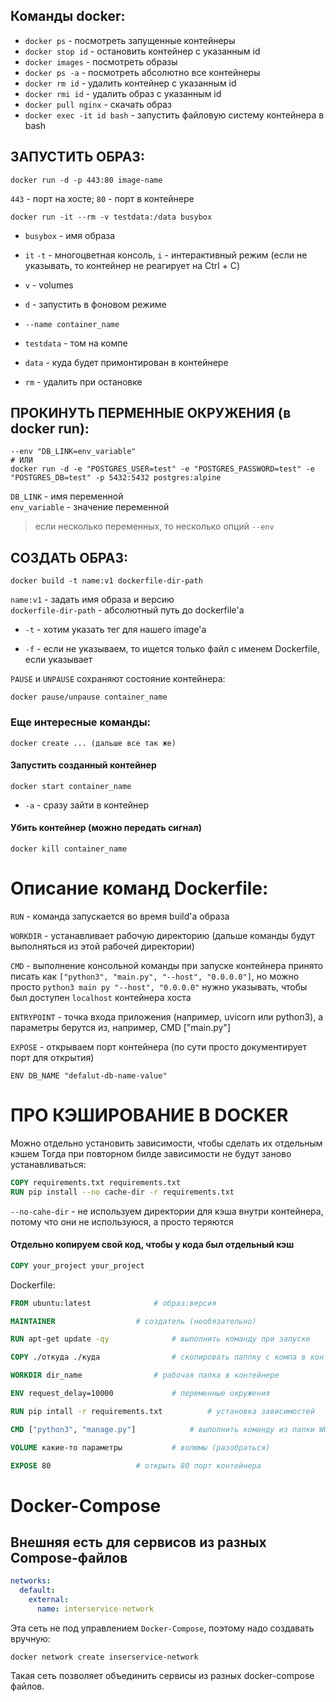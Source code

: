 ## Команды docker:


- `docker ps` 			                    - посмотреть запущенные контейнеры
- `docker stop id` 			            - остановить контейнер с указанным id
- `docker images` 			            - посмотреть образы
- `docker ps -a`  			            - посмотреть абсолютно все контейнеры
- `docker rm id` 			            - удалить контейнер с указанным id
- `docker rmi id` 			            - удалить образ с указанным id
- `docker pull nginx`		            - скачать образ
- `docker exec -it id bash`		    - запустить файловую систему контейнера в bash


## ЗАПУСТИТЬ ОБРАЗ:

```shell
docker run -d -p 443:80 image-name
```

`443` - порт на хосте;
`80` - порт в контейнере


```shell
docker run -it --rm -v testdata:/data busybox
```

- `busybox` - имя образа

- `it` `-t` - многоцветная консоль, `i` - интерактивный режим (если не указывать, то контейнер не реагирует на Ctrl + C)

- `v` - volumes

- `d` - запустить в фоновом режиме

- `--name container_name`

- `testdata` - том на компе

- `data` - куда будет примонтирован в контейнере

- `rm` - удалить при остановке

## ПРОКИНУТЬ ПЕРМЕННЫЕ ОКРУЖЕНИЯ (в docker run):

```shell
--env "DB_LINK=env_variable" 
# ИЛИ
docker run -d -e "POSTGRES_USER=test" -e "POSTGRES_PASSWORD=test" -e "POSTGRES_DB=test" -p 5432:5432 postgres:alpine
```

`DB_LINK` - имя переменной \
`env_variable` - значение переменной

> если несколько переменных, то несколько опций `--env`

## СОЗДАТЬ ОБРАЗ:
```shell
docker build -t name:v1 dockerfile-dir-path
```

`name:v1` - задать имя образа и версию \
`dockerfile-dir-path` - абсолютный путь до dockerfile'a

- `-t` - хотим указать тег для нашего image'а

- `-f` - если не указываем, то ищется только файл с именем Dockerfile,
     если указывает

`PAUSE` и `UNPAUSE` сохраняют состояние контейнера:
```shell
docker pause/unpause container_name
```

### Еще интересные команды:

```shell
docker create ... (дальше все так же)
```

#### Запустить созданный контейнер
```shell
docker start container_name
``` 	

- `-a` - сразу зайти в контейнер

#### Убить контейнер (можно передать сигнал)

```shell
docker kill container_name	
```


# Описание команд Dockerfile:

`RUN` - команда запускается во время build'а образа

`WORKDIR` - устанавливает рабочую директорию (дальше команды будут выполняться из этой рабочей директории)

`CMD` - выполнение консольной команды при запуске контейнера принято писать как `["python3", "main.py", "--host", "0.0.0.0"]`, но можно просто `python3 main py "--host", "0.0.0.0"` нужно указывать, чтобы был доступен `localhost` контейнера  хоста

`ENTRYPOINT` - точка входа приложения (например, uvicorn или python3), а параметры берутся из, например, 
CMD ["main.py"]

`EXPOSE` - открываем порт контейнера (по сути просто документирует порт для открытия)

`ENV DB_NAME "defalut-db-name-value"`



# ПРО КЭШИРОВАНИЕ В DOCKER

Можно отдельно установить зависимости, чтобы сделать их отдельным кэшем
Тогда при повторном билде зависимости не будут заново устанавливаться:

```dockerfile
COPY requirements.txt requirements.txt
RUN pip install --no cache-dir -r requirements.txt
```

`--no-cahe-dir` - не используем директории для кэша внутри контейнера, потому что они не используюся, а просто теряются

#### Отдельно копируем свой код, чтобы у кода был отдельный кэш

```dockerfile
COPY your_project your_project
```

Dockerfile:


```dockerfile
FROM ubuntu:latest			    # образ:версия

MAINTAINER				    # создатель (необязательно)

RUN apt-get update -qy			    # выполнить команду при запуске

COPY ./откуда ./куда			    # скопировать паппку с компа в контейнер

WORKDIR dir_name			    # рабочая папка в контейнере

ENV request_delay=10000			    # переменные окружения

RUN pip intall -r requirements.txt          # установка зависимостей

CMD ["python3", "manage.py"]		    # выполнить команду из папки WORKDIR

VOLUME какие-то параметры		    # волюмы (разобраться)

EXPOSE 80				    # открыть 80 порт контейнера

```


# Docker-Compose

## Внешняя есть для сервисов из разных Compose-файлов

```yaml
networks:
  default:
    external:
      name: interservice-network
```

Эта сеть не под управлением `Docker-Compose`, поэтому надо создавать вручную:

```shell
docker network create inserservice-network
```

Такая сеть позволяет объединить сервисы из разных docker-compose файлов.







